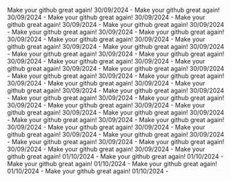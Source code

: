 Make your github great again! 30/09/2024 - 
Make your github great again! 30/09/2024 - 
Make your github great again! 30/09/2024 - 
Make your github great again! 30/09/2024 - 
Make your github great again! 30/09/2024 - 
Make your github great again! 30/09/2024 - 
Make your github great again! 30/09/2024 - 
Make your github great again! 30/09/2024 - 
Make your github great again! 30/09/2024 - 
Make your github great again! 30/09/2024 - 
Make your github great again! 30/09/2024 - 
Make your github great again! 30/09/2024 - 
Make your github great again! 30/09/2024 - 
Make your github great again! 30/09/2024 - 
Make your github great again! 30/09/2024 - 
Make your github great again! 30/09/2024 - 
Make your github great again! 30/09/2024 - 
Make your github great again! 30/09/2024 - 
Make your github great again! 30/09/2024 - 
Make your github great again! 30/09/2024 - 
Make your github great again! 30/09/2024 - 
Make your github great again! 30/09/2024 - 
Make your github great again! 30/09/2024 - 
Make your github great again! 30/09/2024 - 
Make your github great again! 30/09/2024 - 
Make your github great again! 30/09/2024 - 
Make your github great again! 30/09/2024 - 
Make your github great again! 30/09/2024 - 
Make your github great again! 30/09/2024 - 
Make your github great again! 30/09/2024 - 
Make your github great again! 30/09/2024 - 
Make your github great again! 30/09/2024 - 
Make your github great again! 30/09/2024 - 
Make your github great again! 01/10/2024 - 
Make your github great again! 01/10/2024 - 
Make your github great again! 01/10/2024 - 
Make your github great again! 01/10/2024 - 
Make your github great again! 01/10/2024 - 
